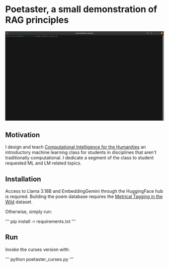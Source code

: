 # Poetaster, a small demonstration of RAG principles

![Alt text](demo.gif?raw=true "Poetaster demo")

## Motivation
I design and teach [Computational Intelligence for the Humanities](https://cdh.jhu.edu/teaching/4/) an introductory machine learning class for students in disciplines that aren't traditionally computational. I dedicate a segment of the class to student requested ML and LM related topics.

## Installation

Access to Llama 3.18B and EmbeddingGemini through the HuggingFace hub is required. Building the poem database requires the [Metrical Tagging in the Wild](https://github.com/tnhaider/metrical-tagging-in-the-wild) dataset.


Otherwise, simply run:

'''
pip install -r requirements.txt
'''

## Run
Invoke the curses version with:

'''
python poetaster_curses.py
'''